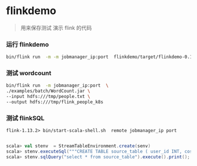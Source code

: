 # flinkdemo

>用来保存测试 演示 flink 的代码


### 运行 flinkdemo
```sh
bin/flink run  -m -m jobmanager_ip:port  flinkdemo/target/flinkdemo-0.1.jar
```



### 测试 wordcount
```  sh
bin/flink run  -m jobmanager_ip:port  \
./examples/batch/WordCount.jar \
--input hdfs:///tmp/people.txt \
--output hdfs:///tmp/flink_people_k8s
```

### 测试 flinkSQL
`flink-1.13.2> bin/start-scala-shell.sh  remote jobmanager_ip port`

```scala

scala> val stenv  = StreamTableEnvironment.create(senv)
scala> stenv.executeSql("""CREATE TABLE source_table ( user_id INT, cost DOUBLE ) WITH ( 'connector' = 'datagen', 'rows-per-second'='500', 'fields.user_id.kind'='random', 'fields.user_id.min'='1', 'fields.user_id.max'='10', 'fields.cost.kind'='random', 'fields.cost.min'='1', 'fields.cost.max'='100' )""");
scala> stenv.sqlQuery("select * from source_table").execute().print();
```

